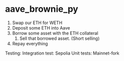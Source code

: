 # aave_brownie_py

1. Swap our ETH for WETH
2. Deposit some ETH into Aave
3. Borrow some asset with the ETH collateral
   1. Sell that borrowed asset. (Short selling)
4. Repay everything

Testing:
Integration test: Sepolia
Unit tests: Mainnet-fork
